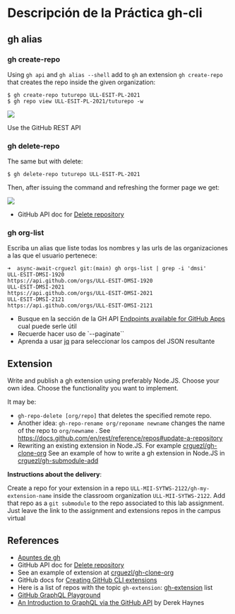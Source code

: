 # Descripción de la Práctica gh-cli

## gh alias 

### gh create-repo

Using `gh api` and `gh alias --shell` add to `gh` 
an extension `gh create-repo` that creates the repo inside the given organization:

```
$ gh create-repo tuturepo ULL-ESIT-PL-2021
$ gh repo view ULL-ESIT-PL-2021/tuturepo -w
```

![]({{site.baseurl}}/assets/images/create-repo.png)

Use the GitHub REST API

### gh delete-repo

The same but with delete:

```
$ gh delete-repo tuturepo ULL-ESIT-PL-2021
```

Then, after issuing the command and refreshing the former page we get:

![]({{site.baseurl}}/assets/images/delete-repo.png)


* GitHub API doc for [Delete repository](https://docs.github.com/es/rest/reference/repos#delete-a-repository)

### gh org-list

Escriba un alias que liste todas los nombres y las urls de las organizaciones a las que el usuario pertenece:

```
➜  async-await-crguezl git:(main) gh orgs-list | grep -i 'dmsi'
ULL-ESIT-DMSI-1920
https://api.github.com/orgs/ULL-ESIT-DMSI-1920
ULL-ESIT-DMSI-2021
https://api.github.com/orgs/ULL-ESIT-DMSI-2021
ULL-ESIT-DMSI-2121
https://api.github.com/orgs/ULL-ESIT-DMSI-2121
```

* Busque en la sección de la GH API [Endpoints available for GitHub Apps](https://docs.github.com/en/rest/overview/endpoints-available-for-github-apps) cual puede serle útil
* Recuerde hacer uso de `--paginate``
* Aprenda a usar [jq]({{site.baseurl}}/http://tema1-introduccion/jq.html) para seleccionar los campos del JSON resultante





## Extension

Write and publish a gh extension using preferably Node.JS. Choose your own idea.
Choose the functionality you want to implement.

It may be:

* `gh-repo-delete [org/repo]` that deletes the specified remote repo.
* Another idea: `gh-repo-rename org/reponame newname` changes the name of the repo to `org/newname` . See <https://docs.github.com/en/rest/reference/repos#update-a-repository>
* Rewriting an existing extension in Node.JS. For example [crguezl/gh-clone-org](https://github.com/crguezl/gh-clone-org)
See an example of how to write a gh extension in Node.JS in [crguezl/gh-submodule-add](https://github.com/crguezl/gh-submodule-add)

**Instructions about the  delivery**: 

Create a repo for your extension in a repo `ULL-MII-SYTWS-2122/gh-my-extension-name`  inside the classroom organization `ULL-MII-SYTWS-2122`. Add that repo as a `git submodule` to the repo associated to this lab assignment. Just leave the link to the assignment and extensions repos in the campus virtual 


## References

* [Apuntes de gh]({{site.baseurl}}/tema1-introduccion/gh.html)
* GitHub API doc for [Delete repository](https://docs.github.com/es/rest/reference/repos#delete-a-repository)
* See an example of extension at [crguezl/gh-clone-org](https://github.com/crguezl/gh-clone-org)
* GitHub docs for [Creating GitHub CLI extensions](https://docs.github.com/es/github-cli/github-cli/creating-github-cli-extensions)
* Here is a list of repos with the topic `gh-extension`: [gh-extension](https://github.com/topics/gh-extension) list
* [GitHub GraphQL Playground](https://docs.github.com/en/graphql/overview/explorer)
* [An Introduction to GraphQL via the GitHub API](https://www.cloudbees.com/blog/an-introduction-to-graphql-via-the-github-api)  by Derek Haynes


